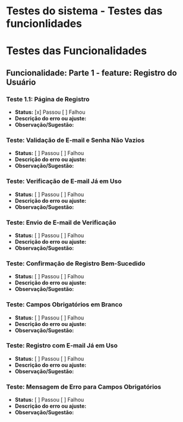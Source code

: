 # Testes do sistema - Testes das funcionlidades

# Testes das Funcionalidades

## Funcionalidade: Parte 1 - feature: Registro do Usuário

### Teste 1.1: Página de Registro

-   **Status:** [x] Passou [ ] Falhou
-   **Descrição do erro ou ajuste:**
-   **Observação/Sugestão:**

### Teste: Validação de E-mail e Senha Não Vazios

-   **Status:** [ ] Passou [ ] Falhou
-   **Descrição do erro ou ajuste:**
-   **Observação/Sugestão:**

### Teste: Verificação de E-mail Já em Uso

-   **Status:** [ ] Passou [ ] Falhou
-   **Descrição do erro ou ajuste:**
-   **Observação/Sugestão:**

### Teste: Envio de E-mail de Verificação

-   **Status:** [ ] Passou [ ] Falhou
-   **Descrição do erro ou ajuste:**
-   **Observação/Sugestão:**

### Teste: Confirmação de Registro Bem-Sucedido

-   **Status:** [ ] Passou [ ] Falhou
-   **Descrição do erro ou ajuste:**
-   **Observação/Sugestão:**

### Teste: Campos Obrigatórios em Branco

-   **Status:** [ ] Passou [ ] Falhou
-   **Descrição do erro ou ajuste:**
-   **Observação/Sugestão:**

### Teste: Registro com E-mail Já em Uso

-   **Status:** [ ] Passou [ ] Falhou
-   **Descrição do erro ou ajuste:**
-   **Observação/Sugestão:**

### Teste: Mensagem de Erro para Campos Obrigatórios

-   **Status:** [ ] Passou [ ] Falhou
-   **Descrição do erro ou ajuste:**
-   **Observação/Sugestão:**
